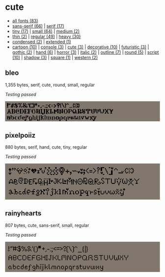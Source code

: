 # cute

- [all fonts (83)](readme.md)
- [sans-serif (66)](sans-serif.md) | [serif (17)](serif.md)
- [tiny (17)](tiny.md) | [small (64)](small.md) | [medium (2)](medium.md)
- [thin (2)](thin.md) | [regular (49)](regular.md) | [heavy (30)](heavy.md)
- [condensed (2)](condensed.md) | [extended (1)](extended.md)
- [cartoon (10)](cartoon.md) | [console (3)](console.md) | [cute (3)](cute.md) | [decorative (10)](decorative.md) | [futuristic (3)](futuristic.md) | [gothic (2)](gothic.md) | [hand (6)](hand.md) | [horror (3)](horror.md) | [italic (2)](italic.md) | [outline (7)](outline.md) | [round (5)](round.md) | [script (10)](script.md) | [shadow (3)](shadow.md) | [square (1)](square.md) | [western (2)](western.md)
## bleo

1,355 bytes, serif, cute, round, small, regular

_Testing passed_

[![font preview](previews/bleo.png?raw=true "bleo")](/fonts/bleo.h)

## pixelpoiiz

880 bytes, serif, hand, cute, tiny, regular

_Testing passed_

[![font preview](previews/pixelpoiiz.png?raw=true "pixelpoiiz")](/fonts/pixelpoiiz.h)

## rainyhearts

807 bytes, cute, sans-serif, small, regular

_Testing passed_

[![font preview](previews/rainyhearts.png?raw=true "rainyhearts")](/fonts/rainyhearts.h)
